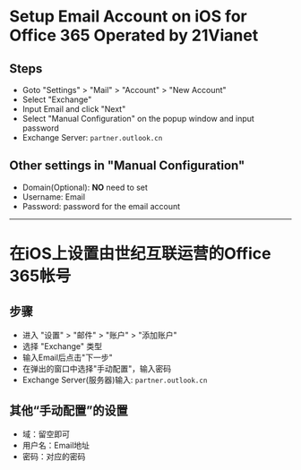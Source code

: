 # Setup Email Account on iOS for Office 365 Operated by 21Vianet
  
## Steps
* Goto "Settings" > "Mail" > "Account" > "New Account"
* Select "Exchange"
* Input Email and click "Next"
* Select "Manual Configuration" on the popup window and input password
* Exchange Server: `partner.outlook.cn`

## Other settings in "Manual Configuration"
* Domain(Optional): **NO** need to set
* Username: Email
* Password: password for the email account

-----------------------------------------------

# 在iOS上设置由世纪互联运营的Office 365帐号

## 步骤
* 进入 "设置" > "邮件" > "账户" > "添加账户"
* 选择 "Exchange" 类型
* 输入Email后点击"下一步"
* 在弹出的窗口中选择"手动配置"，输入密码
* Exchange Server(服务器)输入: `partner.outlook.cn`

## 其他“手动配置”的设置
* 域：留空即可
* 用户名：Email地址
* 密码：对应的密码
